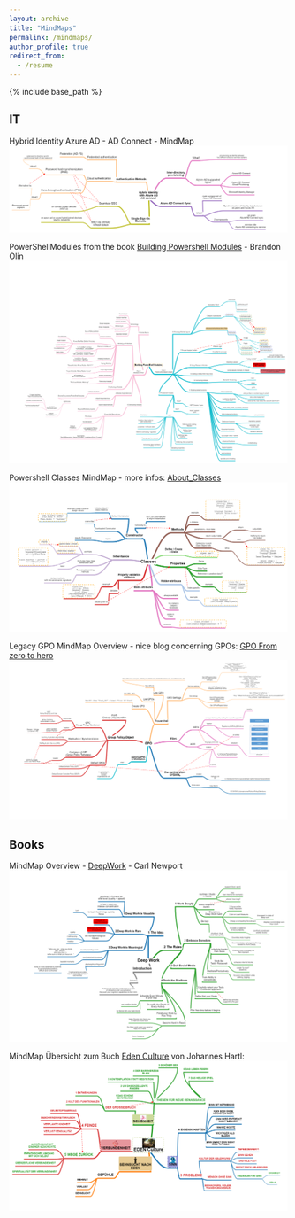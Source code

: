 ```yaml
---
layout: archive
title: "MindMaps"
permalink: /mindmaps/
author_profile: true
redirect_from:
  - /resume
---
```


{% include base_path %}
## IT 

<!-- test links with svg
<a href="https://nasan.ch/images/testlinks.drawio.svg">
         <img alt="testlinks.drawio.svg" src="/images/testlinks.drawio.svg">
      </a> -->
Hybrid Identity Azure AD - AD Connect - MindMap
<a href="https://nasan.ch/images/hybrididentity-AzureAD-Mindmap.png">
         <img alt="hybrididentity-AzureAD-Mindmap.png" src="/images/hybrididentity-AzureAD-Mindmap.png">
      </a>

PowerShellModules from the book [Building Powershell Modules](https://leanpub.com/building-powershell-modules) - Brandon Olin
<a href="https://nasan.ch/images/PowerShellModules.png">
         <img alt="PowerShellModules.png" src="/images/PowerShellModules.png">
      </a>

Powershell Classes MindMap - more infos: [About_Classes](https://docs.microsoft.com/en-us/powershell/module/microsoft.powershell.core/about/about_classes?view=powershell-7.2#inheritance-in-powershell-classes)
<a href="https://nasan.ch/images/PowerShellClasses.png">
         <img alt="PowerShellClasses.png" src="/images/PowerShellClasses.png">
      </a>

Legacy GPO MindMap Overview - nice blog concerning GPOs: [GPO From zero to hero](https://jm2k69.github.io/2019/11/GPO-from-zero-to-hero.html)
<a href="https://nasan.ch/images/gpomindmap.png">
      <img alt="gpomindmap.png" src="/images/gpomindmap.png">
   </a>
## Books

MindMap Overview - [DeepWork](https://www.amazon.de/Deep-Work-Focused-Success-Distracted/dp/0349411905) - Carl Newport
<a href="https://nasan.ch/images/DeepWork.png">
         <img alt="DeepWork.png" src="/images/DeepWork.png">
      </a>

MindMap Übersicht zum Buch [Eden Culture](https://www.amazon.de/Eden-Culture-%C3%96kologie-Herzens-Morgen/dp/3451033089) von Johannes Hartl: 
<a href="https://nasan.ch/images/edenculture.png">
         <img alt="edenculture.png" src="/images/edenculture.png">
      </a>



